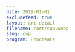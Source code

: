 ```yaml
---
date: 2019-01-01
excludefeed: true
layout: art-detail
filename: /art/cup.webp
slug: cup
program: Procreate
---
```

